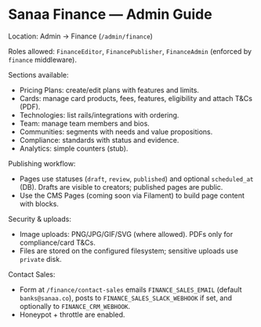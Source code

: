# Sanaa Finance — Admin Guide

Location: Admin → Finance (`/admin/finance`)

Roles allowed: `FinanceEditor`, `FinancePublisher`, `FinanceAdmin` (enforced by `finance` middleware).

Sections available:

- Pricing Plans: create/edit plans with features and limits.
- Cards: manage card products, fees, features, eligibility and attach T&Cs (PDF).
- Technologies: list rails/integrations with ordering.
- Team: manage team members and bios.
- Communities: segments with needs and value propositions.
- Compliance: standards with status and evidence.
- Analytics: simple counters (stub).

Publishing workflow:

- Pages use statuses (`draft`, `review`, `published`) and optional `scheduled_at` (DB). Drafts are visible to creators; published pages are public.
- Use the CMS Pages (coming soon via Filament) to build page content with blocks.

Security & uploads:

- Image uploads: PNG/JPG/GIF/SVG (where allowed). PDFs only for compliance/card T&Cs.
- Files are stored on the configured filesystem; sensitive uploads use `private` disk.

Contact Sales:

- Form at `/finance/contact-sales` emails `FINANCE_SALES_EMAIL` (default `banks@sanaa.co`), posts to `FINANCE_SALES_SLACK_WEBHOOK` if set, and optionally to `FINANCE_CRM_WEBHOOK`.
- Honeypot + throttle are enabled.


